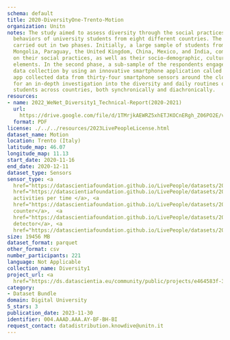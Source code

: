 ```yaml
---
schema: default
title: 2020-DiversityOne-Trento-Motion
organization: Unitn
notes: The study aimed to assess diversity through the social practices and daily
  behaviors of university students from eight different countries. The research was
  carried out in two phases. Initially, a large sample of students from Denmark, Italy,
  Mongolia, Paraguay, the United Kingdom, China, Mexico, and India, completed a survey
  on their social practices, as well as their socio-demographic, cultural, and psychological
  elements. In the second phase, a sub-sample of the respondents engaged in a four-week
  data collection by using an innovative smartphone application called iLog. This
  app collected data from thirty-four smartphone sensors around the clock, allowing
  for an in-depth investigation into the diversity and daily routines of university
  students across countries, both synchronically and diachronically.
resources:
- name: 2022_WeNet_Diversity1_Technical-Report(2020-2021)
  url: 
    https://drive.google.com/file/d/1TMrjkAEWRZ5xhETJKOCnERgh_Z06PO2E/view?usp=drive_link
  format: PDF
license: ./../../resources/2023LivePeopleLicense.html
dataset_name: Motion
location: Trento (Italy)
latitude_map: 46.07
longitude_map: 11.13
start_date: 2020-11-16
end_date: 2020-12-11
dataset_type: Sensors
sensor_type: <a 
  href="https://datascientiafoundation.github.io/LivePeople/datasets/2020-DV1-Trento-Accelerometer%20Event/">accelerometer</a>,<a
  href="https://datascientiafoundation.github.io/LivePeople/datasets/2020-DV1-Trento-Activities%20Per%20Time/">
  activities per time </a>, <a 
  href="https://datascientiafoundation.github.io/LivePeople/datasets/2020-DV1-Trento-Step%20Counter%20Event/">step
  counter</a>,  <a 
  href="https://datascientiafoundation.github.io/LivePeople/datasets/2020-DV1-Trento-Step%20Detector%20Event/">step
  detector</a>, <a 
  href="https://datascientiafoundation.github.io/LivePeople/datasets/2020-DV1-Trento-Gyroscope%20Event/">gyroscope</a>
size: 19456 MB
dataset_format: parquet
other_format: csv
number_participants: 221
language: Not Applicable
collection_name: Diversity1
project_url: <a 
  href="https://ds.datascientia.eu/community/public/projects/e464583f-32eb-44c1-a455-91503b02b307">https://ds.datascientia.eu/community/public/projects/e464583f-32eb-44c1-a455-91503b02b307</a>
category:
- Dataset Bundle
domain: Digital University
5_stars: 3
publication_date: 2023-11-30
identifier: 004.AAAD.AAA.AY-BF-BH-BI
request_contact: datadistribution.knowdive@unitn.it
---
```


